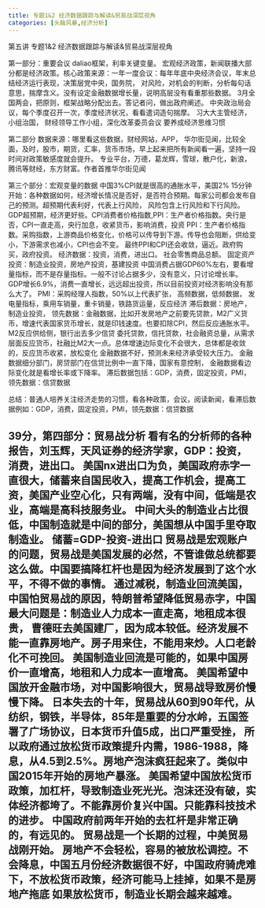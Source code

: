 ```yaml
---
title: 专题1&2 经济数据跟踪与解读&贸易战深层视角
categories: [头脑风暴,经济分析]
---
```


 

第五讲 专题1&2 经济数据跟踪与解读&贸易战深层视角

 

第一部分：重要会议
daliao框架，利率关键变量。
宏观经济政策，新闻联播大部分都是经济政策。核心政策来源：一年一度会议：每年年底中央经济会议，年末总结经济运行表现，决策层党中央，国务院，
对风险，对机会的判断，分析每句话意思，揣摩含义。没有设定金融数据增长量，说明高层没有看重那些数据。
3月全国两会，把原则，框架战略分配出去。答记者问，做出政府阐述。
中央政治局会议，每个季度召开一次，季度经济状况，看看遣词造句揣摩。
习大大主管经济，小组治国，
财经领导工作小组，深化改革委员会议
要养成经济思维习惯

 

第二部分 数据来源：哪里看这些数据，财经网站，APP，
华尔街见闻，比较全面，及时，股市，期货，汇率，货币市场，早上起来把所有新闻看一遍，坚持一段时间对政策敏感度就会提升。
专业平台，万德，葛龙辉，雪球，散户化，新浪，腾讯等财经，东方财富。作者首推华尔街见闻

 

第三个部分：宏观变量的数据
中国3%CPI就是很高的通胀水平，美国2%
15分钟开始：各种数据如何，经济增长情况是否好，是否符合预期。每家公司都会发布自己的预测。超预期代表利好，代表上行风险，
风险包含上行风险和下行风险。GDP超预期，经济更好些。CPI消费者价格指数,PPI：生产者价格指数。央行是否，CPI一直走高，央行加息，收紧货币，影响消费，投资
PPI：生产者价格指数。采购指数，上游商品价格变化，价格可以传导到下游。传导也会阻断，供给变小，下游需求也减小，CPI也会不变。
最终PPI和CPI还会收敛，逼近。政府购买，政府投资。
经济数据：投资，消费，进出口。
社会零售商品总额。
固定资产投资：制造业投资，房地产投资，基建投资
中国消费占据GDP60%左右，要看增量指标，而不是存量指标。一般不讨论占据多少，没有意义，只讨论增长率。
GDP增长6.9%，消费一直增长，远远超出投资，所以目前投资对经济影响没有那么大了。
PMI：采购经理人指数，50%以上代表扩张，
高频数据，低频数据，
发电量指标，乘用车销量，重卡销量，铁路货运量，反应经济
滞后数据：房地产，制造业投资，
领先数据：金融数据，比如开发房地产之前要先贷款，M2广义货币，增速代表国家货币增长，就是印钱速度。也要扣除CPI，然后反应通胀水平。
M2反应供给侧，银行出去多少信贷
委托贷款，信托贷款，社会融资总量，从需求层面反应货币，社融比M2大一点。总体增速边际变化不会很大，总体都是收敛的，反应货币收紧，放松变化
金融数据不好，预测未来经济承受较大压力。
金融数据细分部门，房贷部门在信贷比例中一直下降，国家有意控制，
金融数据看边际变化就是看增长率或下降率。
滞后数据包括：GDP，消费，固定投资，PMI，
领先数据：信贷数据

 

总结：普通人培养关注经济走势的习惯，看各种政策，会议，阅读新闻，看滞后数据例如：GDP，消费，固定投资，PMI，领先数据：信贷数据

 

39分，第四部分：贸易战分析
看有名的分析师的各种报告，刘玉辉，天风证券的经济学家，GDP：投资，消费，进出口。
美国nx进出口为负，美国政府赤字一直很大，储蓄来自国民收入，提高工作机会，提高工资，美国产业空心化，只有两端，没有中间，低端是农业，高端是高科技服务业。
中间大头的制造业占比很低，中国制造就是中间的部分，美国想从中国手里夺取制造业。
储蓄=GDP-投资-进出口
贸易战是宏观账户的问题，贸易战是美国发展的必然，不管谁做总统都要这么做。中国要搞降杠杆也是因为经济发展到了这个水平，不得不做的事情。
通过减税，制造业回流美国，中国怕贸易战的原因，特朗普希望降低贸易赤字，中国最大问题是：制造业人力成本一直走高，地租成本很贵，
曹德旺去美国建厂，因为成本较低。经济发展不能一直靠房地产。房子用来住，不能用来炒。人口老龄化不可挽回。
美国制造业回流是可能的，如果中国房价一直增高，地租和人力成本一直增高。
美国希望中国放开金融市场，对中国影响很大，贸易战导致房价慢慢下降。
日本失去的十年，贸易战从60到90年代，从纺织，钢铁，半导体，85年是重要的分水岭，五国签署了广场协议，日本货币升值5成，出口严重受挫，
所以政府通过放松货币政策提升内需，1986-1988，降息，从4.5到2.5%。房地产泡沫疯狂起来了。类似中国2015年开始的房地产暴涨。
美国希望中国放松货币政策，加杠杆，导致制造业死光光。泡沫还没有破，实体经济都垮了。不能靠房价复兴中国。只能靠科技技术的进步。
中国政府前两年开始的去杠杆是非常正确的，有远见的。
贸易战是一个长期的过程，中美贸易战刚开始。
房地产不会轻松，容易的被放松调控。不会降息，中国五月份经济数据很不好，中国政府骑虎难下，不放松货币政策，经济可能马上挂掉，如果不是房地产拖底
如果放松货币，制造业长期会越来越难。
--------------------- 